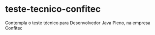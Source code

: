 # teste-tecnico-confitec
Contempla o teste técnico para Desenvolvedor Java Pleno, na empresa Confitec
